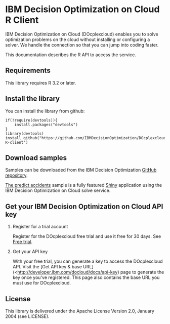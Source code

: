 # IBM Decision Optimization on Cloud R Client

IBM Decision Optimization on Cloud (DOcplexcloud) enables you to solve optimization
problems on the cloud without installing or configuring a solver. We handle
the connection so that you can jump into coding faster.

This documentation describes the R API to access the service. 

## Requirements

This library requires R 3.2 or later.

## Install the library

You can install the library from github:

    if(!require(devtools)){
        install.packages("devtools")
    }
    library(devtools)
    install_github("https://github.com/IBMDecisionOptimization/DOcplexcloud-R-client")

## Download samples

Samples can be downloaded from the IBM Decision Optimization [GitHub repository](<https://github.com/IBMDecisionOptimization/>).

[The predict accidents](https://github.com/IBMDecisionOptimization/DOcplexcloud-R-predict-accidents-sample)
sample is a fully featured [Shiny](<https://shiny.rstudio.com/>)
application using the IBM Decision Optimization on Cloud solve service.

## Get your IBM Decision Optimization on Cloud API key
   
 1. Register for a trial account
 
 	Register for the DOcplexcloud free trial and use it free for 30 days. See 
 	[Free trial](https://developer.ibm.com/docloud/try-docloud-free).
 
 2. Get your API key
 
    With your free trial, you can generate a key to access the DOcplexcloud API. 
    Visit the 
    [Get API key & base URL](<http://developer.ibm.com/docloud/docs/api-key) 
    page to generate the key once you've registered. This page also contains 
    the base URL you must use for DOcplexcloud.

## License

This library is delivered under the Apache License Version 2.0, January 2004 (see LICENSE).

